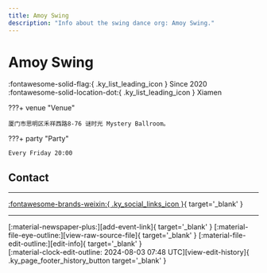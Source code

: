 ```yaml
---
title: Amoy Swing
description: "Info about the swing dance org: Amoy Swing."
---
```


# Amoy Swing

:fontawesome-solid-flag:{ .ky_list_leading_icon } Since 2020  
:fontawesome-solid-location-dot:{ .ky_list_leading_icon } Xiamen  


???+ venue "Venue"

    厦门市思明区禾祥西路8-76 谜时光 Mystery Ballroom。  

???+ party "Party"

    Every Friday 20:00  

## Contact


---

 [:fontawesome-brands-weixin:{ .ky_social_links_icon }](# "Amoy Swing"){ target='_blank' }

---

<div class="ky_page_footer" markdown>
<div class="ky_page_footer_trailing" markdown="span">
[:material-newspaper-plus:][add-event-link]{ target='_blank' }
[:material-file-eye-outline:][view-raw-source-file]{ target='_blank' }
[:material-file-edit-outline:][edit-info]{ target='_blank' }
</div>
<div class="ky_page_footer_leading" markdown="span">
[:material-clock-edit-outline: 2024-08-03 07:48 UTC][view-edit-history]{ .ky_page_footer_history_button target='_blank' }
</div>
</div>

[add-event-link]: https://github.com/swingdance/events/issues/new?assignees=&labels=add+event&projects=&template=02-add_entity.yml&title=%5Bcn%5D%20%3CName%3E&region=cn&province=Fujian&city=Xiamen&org_id=amoy-swing "Add Event"
[view-raw-source-file]: https://github.com/swingdance/orgs/blob/main/cn/amoy-swing.json "View Raw Source File"
[edit-info]: https://github.com/swingdance/orgs/issues/new?assignees=&labels=update+org&projects=&template=03-update_entity.yml&title=%5Bcn%5D%20Amoy%20Swing&region=cn&id=amoy-swing&name=Amoy%20Swing "Edit Info"

[view-edit-history]: https://github.com/swingdance/orgs/commits/main/cn/amoy-swing.json "View Edit History"
